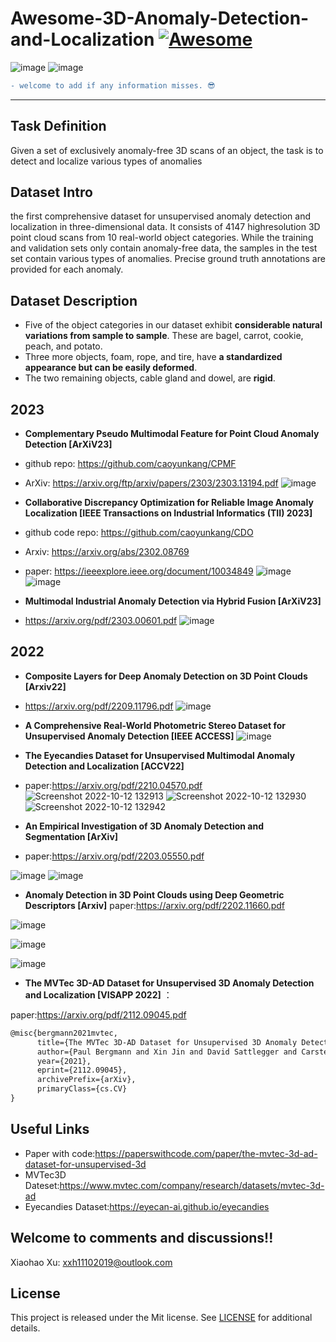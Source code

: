 # Awesome-3D-Anomaly-Detection-and-Localization [![Awesome](https://awesome.re/badge.svg)](https://awesome.re)
![image](https://user-images.githubusercontent.com/65257938/146582182-93d4c2fc-d681-4f85-9ad7-2c8f7f1acc98.png)
![image](https://user-images.githubusercontent.com/65257938/146583718-4daa2f88-37e9-492d-93bb-e3cb7b3185c3.png)



```diff
- welcome to add if any information misses. 😎
```
---
## Task Definition
Given a set of exclusively anomaly-free 3D scans of an object, the task is to detect and localize various types of anomalies

## Dataset Intro
the first comprehensive dataset for unsupervised anomaly detection and localization in three-dimensional data. It consists of 4147 highresolution 3D point cloud scans from 10 real-world object categories. While the training and validation sets only contain anomaly-free data, the samples in the test set contain various types of anomalies. Precise ground truth annotations are provided for each anomaly.

## Dataset Description
* Five of the object categories in our dataset exhibit **considerable natural variations from sample to sample**. These are bagel, carrot, cookie, peach, and potato.
* Three more objects, foam, rope, and tire, have **a standardized appearance but can be easily deformed**. 
* The two remaining objects, cable gland and dowel, are **rigid**.

## 2023
* **Complementary Pseudo Multimodal Feature for Point Cloud Anomaly Detection [ArXiV23]**
* github repo: https://github.com/caoyunkang/CPMF
* ArXiv: https://arxiv.org/ftp/arxiv/papers/2303/2303.13194.pdf
![image](https://user-images.githubusercontent.com/65257938/227428654-5bd8c132-d95c-4c62-8a8f-c1d49ba8505c.png)


* **Collaborative Discrepancy Optimization for Reliable Image Anomaly Localization [IEEE Transactions on Industrial Informatics (TII) 2023]**
* github code repo: https://github.com/caoyunkang/CDO
* Arxiv: https://arxiv.org/abs/2302.08769
* paper: https://ieeexplore.ieee.org/document/10034849
![image](https://user-images.githubusercontent.com/65257938/218688615-dd822b3e-65f1-4190-839a-b6857e3cb0fa.png)
![image](https://user-images.githubusercontent.com/65257938/218688646-b6c1690f-c49a-4a33-ace8-5a81f4279ccd.png)



* **Multimodal Industrial Anomaly Detection via Hybrid Fusion [ArXiV23]**
* https://arxiv.org/pdf/2303.00601.pdf
![image](https://user-images.githubusercontent.com/65257938/224504139-20204e88-df6c-4c2a-9d74-96bc6dcd8f6c.png)



## 2022
* **Composite Layers for Deep Anomaly Detection on 3D Point Clouds [Arxiv22]**
* https://arxiv.org/pdf/2209.11796.pdf
![image](https://user-images.githubusercontent.com/65257938/223059259-efb91145-6b6b-4f63-9a3c-e3bfdd714a62.png)


* **A Comprehensive Real-World Photometric Stereo Dataset for Unsupervised Anomaly Detection [IEEE ACCESS]**
![image](https://user-images.githubusercontent.com/65257938/198924699-16b8c841-c7b4-4c9b-b2c6-e13c45503925.png)


* **The Eyecandies Dataset for Unsupervised Multimodal Anomaly Detection and Localization [ACCV22]**
* paper:https://arxiv.org/pdf/2210.04570.pdf
![Screenshot 2022-10-12 132913](https://user-images.githubusercontent.com/65257938/195257853-14f0bbc7-e209-433e-8a24-be9499a51dda.png)
![Screenshot 2022-10-12 132930](https://user-images.githubusercontent.com/65257938/195257858-49541dbb-f549-4e53-8b7f-a6a552db6846.png)
![Screenshot 2022-10-12 132942](https://user-images.githubusercontent.com/65257938/195257867-b6e3e3c3-88c4-4e99-81b1-514047ea261b.png)




* **An Empirical Investigation of 3D Anomaly Detection and Segmentation [ArXiv]**
* paper:<https://arxiv.org/pdf/2203.05550.pdf>

![image](https://user-images.githubusercontent.com/65257938/158067120-eb584cc5-744d-4114-b6ac-121a260eeed1.png)
![image](https://user-images.githubusercontent.com/65257938/158069660-8a4c6c22-54f7-455e-9078-1e96f4241ef3.png)



* **Anomaly Detection in 3D Point Clouds using Deep Geometric Descriptors [Arxiv]**
 paper:<https://arxiv.org/pdf/2202.11660.pdf>

![image](https://user-images.githubusercontent.com/65257938/156167825-a338e8e2-5f44-46b7-8b72-6a1fbbbfe7b6.png)

![image](https://user-images.githubusercontent.com/65257938/156167910-088c02ce-b6b0-42f3-af44-f3f7f1ddf913.png)

![image](https://user-images.githubusercontent.com/65257938/156168048-d65a936f-2fe0-4c96-999a-45d829bd206f.png)


* **The MVTec 3D-AD Dataset for Unsupervised 3D Anomaly Detection and Localization [VISAPP 2022]** ：

 paper:<https://arxiv.org/pdf/2112.09045.pdf>

```latex
@misc{bergmann2021mvtec,
      title={The MVTec 3D-AD Dataset for Unsupervised 3D Anomaly Detection and Localization}, 
      author={Paul Bergmann and Xin Jin and David Sattlegger and Carsten Steger},
      year={2021},
      eprint={2112.09045},
      archivePrefix={arXiv},
      primaryClass={cs.CV}
}
```



## Useful Links
* Paper with code:<https://paperswithcode.com/paper/the-mvtec-3d-ad-dataset-for-unsupervised-3d>
* MVTec3D Dateset:<https://www.mvtec.com/company/research/datasets/mvtec-3d-ad>
* Eyecandies Dataset:<https://eyecan-ai.github.io/eyecandies>

## Welcome to comments and discussions!!
Xiaohao Xu: <xxh11102019@outlook.com>

## License
This project is released under the Mit license. See [LICENSE](LICENSE) for additional details.
   

